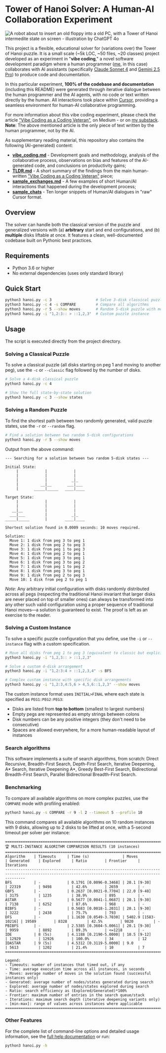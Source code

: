 # Tower of Hanoi Solver: A Human-AI Collaboration Experiment

![A robot about to insert an old floppy into a old PC, with a Tower of Hanoi intermedite state on screen - illustration by ChatGPT 4o](images/VC_illustration.jpg)

This project is a flexible, educational solver for (variations over) the Tower of Hanoi puzzle. It is a small scale (~5k LOC, ~50 files, ~20 classes) project developed as an experiment in "**vibe coding**," a novel software development paradigm where a human programmer ([me](https://www.linkedin.com/in/marco-benedetti-art), in this case) collaborates with AI assistants (specifically [Claude Sonnet 4](https://claude.ai/) and [Gemini 2.5 Pro](https://gemini.google.com/)) to produce code and documentation.

In this particular experiment, **100% of the codebase and documentation** (including this README) were generated through iterative dialogue between the human programmer and the AI agents, with no code or text written directly by the human. All interactions took place within [Cursor](https://cursor.sh/), providing a seamless environment for human-AI collaborative programming.

For more information about this vibe coding experiment, please check the article ["Vibe Coding as a Coding Veteran"](https://medium.com/@maxbene/vibe-coding-as-a-coding-veteran-cd370fe2be50), on Medium - or on [my substack](https://open.substack.com/pub/marcobenedetti/p/vibe-coding-as-a-coding-veteran).
**Note**: The above mentioned article is the only piece of text written by the human programmer, not by the AI.

As supplementary reading material, this repository also contains the following (AI-generated) content:
- **[vibe_coding.md](./docs/vibe_coding.md)** - Development goals and methodology, analysis of the collaborative process, observations on bias and features of the AI-generated code, and conclusions on productivity gains;
- **[TLDR.md](./docs/TLDR.md)** - A short summary of the findings from the main human-written ["Vibe Coding as a Coding Veteran"](https://medium.com/@maxbene/vibe-coding-as-a-coding-veteran-cd370fe2be50) piece;
- **[sample_exchanges.md](./docs/sample_exchanges.md)** - A few examples of short Human/AI interactions that happened during the development process;
- **[sample_chats](./docs/sample_chats/)** - Ten longer snippets of Human/AI dialogues in "raw" Cursor format.


## Overview

The solver can handle both the classical version of the puzzle and generalized versions with (a) **arbitrary** start and end configurations, and (b) **multiple** disks liftable at once. It features a clean, well-documented codebase built on Pythonic best practices.

## Requirements

- Python 3.6 or higher
- No external dependencies (uses only standard library)

## Quick Start

```bash
python3 hanoi.py -c 3                    # Solve 3-disk classical puzzle  
python3 hanoi.py -c 4 -s COMPARE         # Compare all algorithms
python3 hanoi.py -r 5 --show moves       # Random 5-disk puzzle with moves
python3 hanoi.py -i "1,2:3:: > ::1,2,3"  # Custom puzzle instance
```

## Usage

The script is executed directly from the project directory.

### Solving a Classical Puzzle

To solve a classical puzzle (all disks starting on peg 1 and moving to another peg), use the `-c` or `--classic` flag followed by the number of disks.

```bash
# Solve a 4-disk classical puzzle
python3 hanoi.py -c 4

# Show the full state-by-state solution
python3 hanoi.py -c 3 --show states
```

### Solving a Random Puzzle

To find the shortest path between two randomly generated, valid puzzle states, use the `-r` or `--random` flag.

```bash
# Find a solution between two random 5-disk configurations
python3 hanoi.py -r 5 --show moves
```

Output from the above command:
```
--- Searching for a solution between two random 5-disk states ---

Initial State:
     |            |            |     
     |            |            |     
     |            |           _|_    
     |          __|__       ___|___  
     |       _____|_____   ____|____ 

Target State:
     |            |            |     
     |            |            |     
   __|__          |            |     
  ___|___         |           _|_    
_____|_____       |        ____|____ 

Shortest solution found in 0.0009 seconds: 10 moves required.

Solution:
  Move 1: 1 disk from peg 3 to peg 1
  Move 2: 1 disk from peg 2 to peg 3
  Move 3: 1 disk from peg 1 to peg 3
  Move 4: 1 disk from peg 2 to peg 1
  Move 5: 1 disk from peg 3 to peg 1
  Move 6: 1 disk from peg 3 to peg 2
  Move 7: 1 disk from peg 1 to peg 2
  Move 8: 1 disk from peg 3 to peg 1
  Move 9: 1 disk from peg 2 to peg 3
  Move 10: 1 disk from peg 2 to peg 1
```

*Note*: Any arbitrary initial configuration with disks randomly distributed across all pegs (respecting the traditional Hanoi invariant that larger disks are never placed on top of smaller ones) can always be transformed into any other such valid configuration using a proper sequence of traditional Hanoi moves—a solution is guaranteed to exist. The proof is left as an exercise to the reader.

### Solving a Custom Instance

To solve a specific puzzle configuration that you define, use the `-i` or `--instance` flag with a custom specification.

```bash
# Move all disks from peg 1 to peg 3 (equivalent to classic but explicit)
python3 hanoi.py -i "1,2,3:: > ::1,2,3"

# Solve a custom 4-disk arrangement
python3 hanoi.py -i "1,2:3:4 > ::1,2,3,4" -s BFS

# Complex custom instance with specific disk arrangements
python3 hanoi.py -i "1,2:3,4:5,6 > 4,5,6::1,2,3" --show moves
```

The custom instance format uses `INITIAL>FINAL` where each state is specified as `PEG1:PEG2:PEG3`:
- Disks are listed from **top to bottom** (smallest to largest numbers)
- Empty pegs are represented as empty strings between colons
- Disk numbers can be any positive integers (they don't need to be consecutive)
- Spaces are allowed everywhere, for a more human-readable layout of instances

### Search algorithms

This software implements a suite of search algorithms, from scratch: Direct Recursive, Breadth-First Search, Depth-First Search, Iterative Deepening, A\* Search, Iterative Deepening A\*, Greedy Best-First Search, Bidirectional Breadth-First Search, Parallel Bidirectional Breadth-First Search.

### Benchmarking

To compare all available algorithms on more complex puzzles, use the `COMPARE` mode with profiling enabled:

```bash
python3 hanoi.py -s COMPARE -r 9 -l 2 --timeout 5 --profile 10
```

This command compares all available algorithms on 10 random instances with 9 disks, allowing up to 2 disks to be lifted at once, with a 5-second timeout per solver per instance:

```
=====================================================================================================================================================
🏆 MULTI-INSTANCE ALGORITHM COMPARISON RESULTS (10 instances)
=====================================================================================================================================================
Algorithm    | Timeouts     | Time (s)               | Moves               | Generated    | Explored     | Ratio        | Frontier     | Iterations   
-----------------------------------------------------------------------------------------------------------------------------------------------------
BFS          | -            | 0.1791 [0.0096-0.3468] | 20.1 [9-30]         | 22319        | 9498         | 42.6%        | 2659         | -           
GBFS         | -            | 0.2637 [0.0021-0.7704] | 22.0 [9-48]         | 3175         | 1235         | 38.9%        | 895          | -           
ASTAR        | -            | 0.5677 [0.0041-1.0687] | 20.1 [9-30]         | 7138         | 6252         | 87.6%        | 968          | -           
BIBFS        | -            | 0.5683 [0.0018-1.2031] | 20.1 [9-30]         | 3222         | 2438         | 75.7%        | 793          | -           
DFS          | -            | 1.1630 [0.0549-3.7030] | 5402.9 [1583-10216] | 19589        | 8328         | 42.5%        | 9820         | -           
PBIBFS       | -            | 2.5385 [0.3604-5.0061] | 20.1 [9-30]         | 9959         | 8892         | 89.3%        | <=1218       | -           
IDE          | 8 (5s)       | 4.1188 [0.2190-5.0000] | 10.5 [9-12]         | 12929        | 12926        | 100.0%       | 34           | 12          
IDASTAR      | 9 (5s)       | 4.5312 [0.3119-5.0000] | 9.0                 | 5613         | 1202         | 21.4%        | 10           | 7           
=====================================================================================================================================================

Legend:
- Timeouts: number of instances that timed out, if any
- Time: average execution time across all instances, in seconds
- Moves: average number of moves in the solution found (successful instances only)
- Generated: average number of nodes/states generated during search
- Explored: average number of nodes/states explored during search
- Ratio: search efficiency as (Explored/Generated)*100%
- Frontier: maximum number of entries in the search queue/stack
- Iterations: maximum search depth (iterative deepening variants only)
- [min-max]: range of values across instances where applicable
====================================================================================================================================================
```

### Other Features

For the complete list of command-line options and detailed usage information, see the [full help documentation](docs/help.txt) or run:

```bash
python3 hanoi.py -h
```


